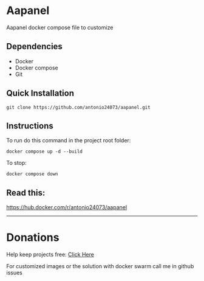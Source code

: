 # Aapanel

Aapanel docker compose file to customize

## Dependencies

- Docker
- Docker compose
- Git

## Quick Installation

```
git clone https://github.com/antonio24073/aapanel.git
```

## Instructions

To run do this command in the project root folder:

```
docker compose up -d --build 
```

To stop:

```
docker compose down
```

## Read this:

https://hub.docker.com/r/antonio24073/aapanel




----------------------

# Donations

Help keep projects free: <a href="https://www.paypal.com/donate/?business=X3W3QTHS7BDW4&no_recurring=0&currency_code=USD" >Click Here</a>

For customized images or the solution with docker swarm call me in github issues
